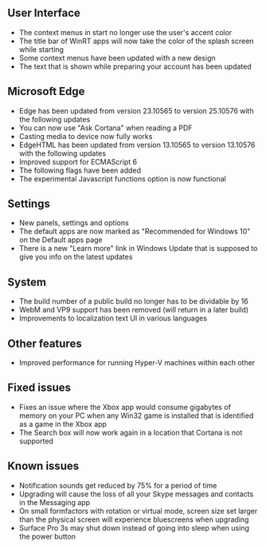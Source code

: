 ## User Interface
- The context menus in start no longer use the user's accent color
- The title bar of WinRT apps will now take the color of the splash screen while starting
- Some context menus have been updated with a new design
- The text that is shown while preparing your account has been updated

## Microsoft Edge
- Edge has been updated from version 23.10565 to version 25.10576 with the following updates
 - You can now use "Ask Cortana" when reading a PDF
 - Casting media to device now fully works
- EdgeHTML has been updated from version 13.10565 to version 13.10576 with the following updates
 - Improved support for ECMAScript 6
- The following flags have been added
 - The experimental Javascript functions option is now functional

## Settings
- New panels, settings and options
 - The default apps are now marked as "Recommended for Windows 10" on the Default apps page
 - There is a new "Learn more" link in Windows Update that is supposed to give you info on the latest updates

## System
- The build number of a public build no longer has to be dividable by 16
- WebM and VP9 support has been removed (will return in a later build)
- Improvements to localization text UI in various languages

## Other features
- Improved performance for running Hyper-V machines within each other

## Fixed issues
- Fixes an issue where the Xbox app would consume gigabytes of memory on your PC when any Win32 game is installed that is identified as a game in the Xbox app
- The Search box will now work again in a location that Cortana is not supported

## Known issues
- Notification sounds get reduced by 75% for a period of time
- Upgrading will cause the loss of all your Skype messages and contacts in the Messaging app
- On small formfactors with rotation or virtual mode, screen size set larger than the physical screen will experience bluescreens when upgrading
- Surface Pro 3s may shut down instead of going into sleep when using the power button